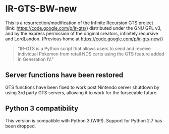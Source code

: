 IR-GTS-BW-new
=============

This is a resurrection/modification of the Infinite Recursion GTS project (link: https://code.google.com/p/ir-gts/) distributed under the GNU GPL v3, and by the express permission of the original creators, infinitely.recursive and LordLandon.
(Previous home at https://code.google.com/p/ir-gts-new/)

> "IR-GTS is a Python script that allows users to send and receive individual Pokemon from retail NDS carts using the GTS feature added in Generation IV."

## Server functions have been restored

GTS functions have been fixed to work post Nintendo server shutdown by using 3rd party GTS servers, allowing it to work for the forseeable future.

## Python 3 compatibility

This version is compatible with Python 3 (WIP!). Support for Python 2.7 has been dropped.
